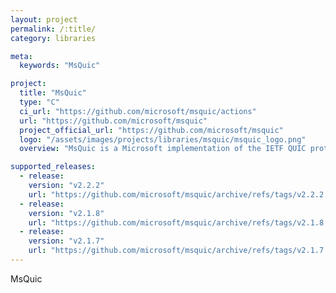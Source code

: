 ```yaml
---
layout: project
permalink: /:title/
category: libraries

meta:
  keywords: "MsQuic"

project:
  title: "MsQuic"
  type: "C"
  ci_url: "https://github.com/microsoft/msquic/actions"
  url: "https://github.com/microsoft/msquic"
  project_official_url: "https://github.com/microsoft/msquic"
  logo: "/assets/images/projects/libraries/msquic/msquic_logo.png"
  overview: "MsQuic is a Microsoft implementation of the IETF QUIC protocol. It is cross-platform, written in C and designed to be a general purpose QUIC library. MsQuic also has C++ API wrapper classes and exposes interop layers for both Rust and C#."

supported_releases:
  - release:
    version: "v2.2.2"
    url: "https://github.com/microsoft/msquic/archive/refs/tags/v2.2.2.tar.gz"
  - release:
    version: "v2.1.8"
    url: "https://github.com/microsoft/msquic/archive/refs/tags/v2.1.8.tar.gz"
  - release:
    version: "v2.1.7"
    url: "https://github.com/microsoft/msquic/archive/refs/tags/v2.1.7.tar.gz"
---
```


<p>MsQuic</p>

